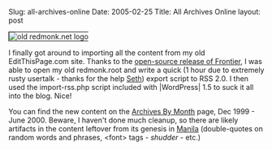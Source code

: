 Slug: all-archives-online
Date: 2005-02-25
Title: All Archives Online
layout: post

<img alt="old redmonk.net logo" class="at-xid-6a010534988cd3970b0120a5b364ab970c" src="http://steveivy.typepad.com/.a/6a010534988cd3970b0120a5b364ab970c-pi" style="border: 1px solid black; border-right: none;" />

I finally got around to importing all the content from my old EditThisPage.com site. Thanks to the <a href="http://frontier.sourceforge.net">open-source release of Frontier</a>, I was able to open my old redmonk.root and write a quick (1 hour due to extremely rusty usertalk - thanks for the help <a href="http://truerwords.net">Seth</a>) export script to RSS 2.0. I then used the import-rss.php script included with |WordPress| 1.5 to suck it all into the blog. Nice!

You can find the new content on the <a href="http://redmonk.net/archives-by-month/">Archives By Month</a> page, Dec 1999 - June 2000. Beware, I haven&#39;t done much cleanup, so there are likely artifacts in the content leftover from its genesis in <a href="http://manila.userland.com/">Manila</a> (double-quotes on random words and phrases, &lt;font> tags - *shudder* - etc.)
